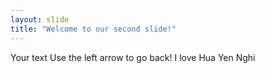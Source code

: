 ```yaml
---
layout: slide
title: "Welcome to our second slide!"
---
```

Your text
Use the left arrow to go back!
I love Hua Yen Nghi